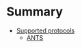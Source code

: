 # Summary

- [Supported protocols](./supported_protocols.md)
   - [ANTS](./supported_protocols/ANTS.md)